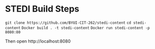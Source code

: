 # STEDI Build Steps

`git clone https://github.com/BYUI-CIT-262/stedi-content`
`cd stedi-content`
`Docker build . -t stedi-content`
`Docker run stedi-content -p 8080:80`

Then open http://localhost:8080
